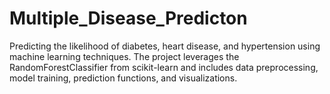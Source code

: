 # Multiple_Disease_Predicton
Predicting the likelihood of diabetes, heart disease, and hypertension using machine learning techniques. The project leverages the RandomForestClassifier from scikit-learn and includes data preprocessing, model training, prediction functions, and visualizations.
